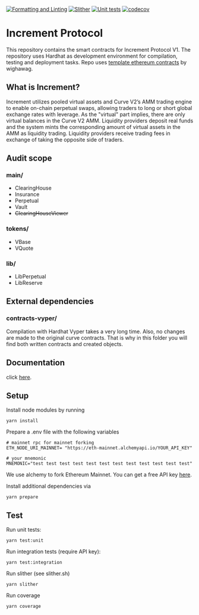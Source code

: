 [![Formatting and Linting](https://github.com/Increment-Finance/increment-protocol/actions/workflows/lint.yml/badge.svg)](https://github.com/Increment-Finance/increment-protocol/actions/workflows/lint.yml)
[![Slither](https://github.com/Increment-Finance/increment-protocol/actions/workflows/slither.yml/badge.svg)](https://github.com/Increment-Finance/increment-protocol/actions/workflows/slither.yml)
[![Unit tests](https://github.com/Increment-Finance/increment-protocol/actions/workflows/tests.yml/badge.svg)](https://github.com/Increment-Finance/increment-protocol/actions/workflows/tests.yml)
[![codecov](https://codecov.io/gh/Increment-Finance/increment-protocol/branch/main/graph/badge.svg?token=VN8BL4MS3Y)](https://codecov.io/gh/Increment-Finance/increment-protocol)

# Increment Protocol

This repository contains the smart contracts for Increment Protocol V1. The repository uses Hardhat as development environment for compilation, testing and deployment tasks. Repo uses [template ethereum contracts](https://github.com/wighawag/template-ethereum-contracts) by
wighawag.

## What is Increment?

Increment utilizes pooled virtual assets and Curve V2’s AMM trading engine to enable on-chain perpetual swaps, allowing traders to long or short global exchange rates with leverage. As the "virtual" part implies, there are only virtual balances in the Curve V2 AMM. Liquidity providers deposit real funds and the system mints the corresponding amount of virtual assets in the AMM as liquidity trading. Liquidity providers receive trading fees in exchange of taking the opposite side of traders.

## Audit scope

### main/

- ClearingHouse
- Insurance
- Perpetual
- Vault
- ~~ClearingHouseViewer~~

### tokens/

- VBase
- VQuote

### lib/

- LibPerpetual
- LibReserve

## External dependencies

### contracts-vyper/

Compilation with Hardhat Vyper takes a very long time. Also, no changes are made to the original curve contracts.
That is why in this folder you will find both written contracts and created objects.

## Documentation

click [here](https://increment-team.gitbook.io/developer-docs/).

## Setup

Install node modules by running

`yarn install`

Prepare a .env file with the following variables

```
# mainnet rpc for mainnet forking
ETH_NODE_URI_MAINNET= "https://eth-mainnet.alchemyapi.io/YOUR_API_KEY"

# your mnemonic
MNEMONIC="test test test test test test test test test test test test"
```

We use alchemy to fork Ethereum Mainnet. You can get a free API key [here](https://www.alchemy.com/).

Install additional dependencies via

`yarn prepare`

## Test

Run unit tests:

`yarn test:unit`

Run integration tests (require API key):

`yarn test:integration`

Run slither (see slither.sh)

`yarn slither`

Run coverage

`yarn coverage`
